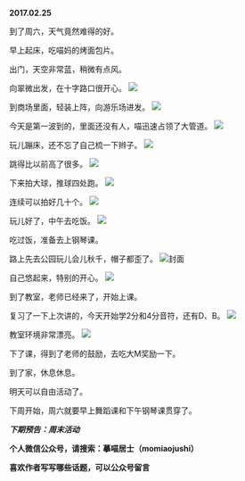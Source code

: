 
          
**2017.02.25**

到了周六，天气竟然难得的好。

早上起床，吃喵妈的烤面包片。

出门，天空非常蓝，稍微有点风。

向翠微出发，在十字路口很开心。
![](http://imglf0.nosdn.127.net/img/ZWV4NjZvSzBjaTZPay84THBPcmU0eHVNa00wMk9OeE0ydVE2UU9YSGZXQT0.jpg)


到商场里面，轻装上阵，向游乐场进发。
![](http://imglf2.nosdn.127.net/img/TWtWNFJzOEtwMEd2bThvMzBtQUpPSWNDanZHcENnNmFYWjQzVmIzSWwvQT0.jpg)


今天是第一波到的，里面还没有人，喵迅速占领了大管道。
![](http://imglf2.nosdn.127.net/img/VzBWMnhGMW9vaHhYZzE0ZnFLMlhLV1ZjQ3djVUdLUXptSlNRR0o4RG1OMD0.jpg)


玩儿蹦床，还不忘了自己梳一下辫子。
![](http://imglf0.nosdn.127.net/img/Z3VzTllXK2l1cHkxdWwrSVNHRW5RM2NOSkRUVWhiVWE3SUhzb3l6azVpRT0.jpg)


跳得比以前高了很多。
![](http://imglf0.nosdn.127.net/img/M1RNNjR0dUhRZDYxQWJmVEd6UmpEaVdCQlg2SUIxcC9qTEV2bElOT09Lbz0.jpg)


下来拍大球，推球四处跑。
![](http://imglf0.nosdn.127.net/img/Nkd2Q2FmcHNhZnRxK0FrSUJqM1RrZHh0RzZCUkQ1bkpqTTZVZDZoOU5iWT0.jpg)


连续可以拍好几十个。
![](http://imglf.nosdn.127.net/img/bFZQMlAwWTYwL2JjZWZ5REtjVGhGQkpPbnJpZkdORTlzSmdhaGVheFJScz0.jpg)


玩儿好了，中午去吃饭。
![](http://imglf.nosdn.127.net/img/eWxmc0VJd0o5d2R3WUxwQUliNHhMZVJ3MGJvMXIrZzM1cXdBWTNLN3ZLND0.jpg)


吃过饭，准备去上钢琴课。

路上先去公园玩儿会儿秋千，帽子都歪了。
![](http://imglf.nosdn.127.net/img/RUg1T1BmNjVVWFJRSXBiNUFqU011cmQxZnhXcnI3a2Qxb2dwajFlNkUzND0.jpg)封面


自己悠起来，特别的开心。
![](http://imglf0.nosdn.127.net/img/QnA3MGx3eFM2SHVOdlgybkRyOU1GTUdycDhSYnAySEs5U3Y5elZKaTh6UT0.jpg)


到了教室，老师已经来了，开始上课。

复习了一下上次讲的，今天开始学2分和4分音符，还有D、B。
![](http://imglf2.nosdn.127.net/img/bElDQStQajk2RnpheFlXMG9mQzdFS2ZZb01hVFZWNFdnenZMTXg1Sk1TMD0.jpg)


教室环境非常漂亮。
![](http://imglf0.nosdn.127.net/img/WG1hS25pSTBnR3d1a0o5SHR1ZnlCeEJ1TG9RajFMU1Q5ZkhxZ1IrM05jUT0.jpg)


下了课，得到了老师的鼓励，去吃大M奖励一下。

到了家，休息休息。

明天可以自由活动了。

下周开始，周六就要早上舞蹈课和下午钢琴课贯穿了。


***下期预告：周末活动***


**个人微信公众号，请搜索：摹喵居士（momiaojushi）**

**喜欢作者写写哪些话题，可以公众号留言**

        